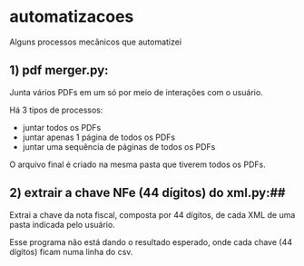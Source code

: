 # automatizacoes
Alguns processos mecânicos que automatizei

## **1) pdf merger.py:**

Junta vários PDFs em um só por meio de interações com o usuário.

Há 3 tipos de processos:
- juntar todos os PDFs
- juntar apenas 1 página de todos os PDFs
- juntar uma sequência de páginas de todos os PDFs

O arquivo final é criado na mesma pasta que tiverem todos os PDFs.


## **2) extrair a chave NFe (44 dígitos) do xml.py:**##
  
  Extrai a chave da nota fiscal, composta por 44 dígitos, de cada XML de uma pasta indicada pelo usuário.
  
  Esse programa não está dando o resultado esperado, onde cada chave (44 dígitos) ficam numa linha do csv.

